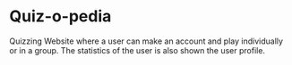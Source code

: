 # Quiz-o-pedia

Quizzing Website where a user can make an account and play individually or in a group. 
The statistics of the user is also shown the user profile.
